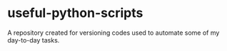 # useful-python-scripts
A repository created for versioning codes used to automate some of my day-to-day tasks.
